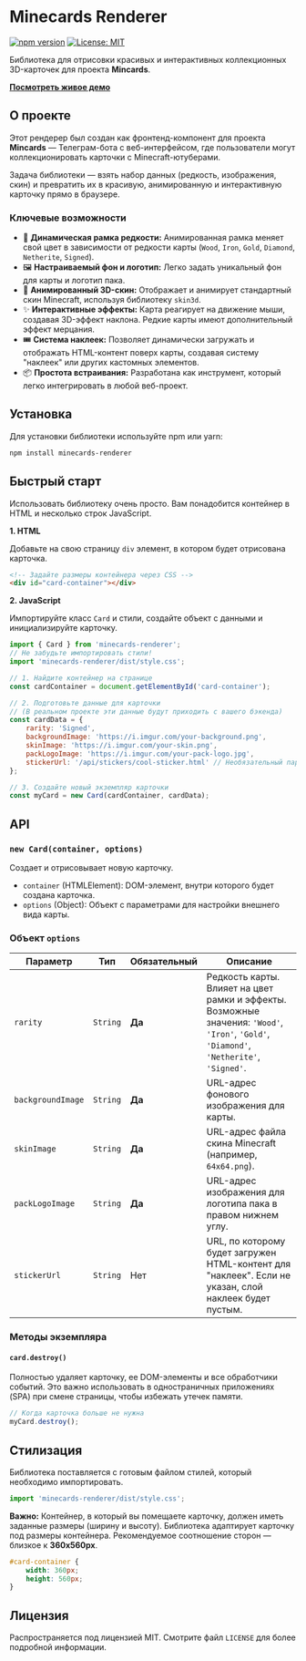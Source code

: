 # Minecards Renderer

[![npm version](https://img.shields.io/npm/v/minecards-renderer.svg?style=flat-square)](https://www.npmjs.com/package/minecards-renderer)
[![License: MIT](https://img.shields.io/badge/License-MIT-yellow.svg?style=flat-square)](https://opensource.org/licenses/MIT)

Библиотека для отрисовки красивых и интерактивных коллекционных 3D-карточек для проекта **Mincards**.

[**Посмотреть живое демо**](https://ivansobolev.github.io/CardViewer/)

## О проекте

Этот рендерер был создан как фронтенд-компонент для проекта **Mincards** — Телеграм-бота с веб-интерфейсом, где пользователи могут коллекционировать карточки с Minecraft-ютуберами.

Задача библиотеки — взять набор данных (редкость, изображения, скин) и превратить их в красивую, анимированную и интерактивную карточку прямо в браузере.

### Ключевые возможности

*   🎨 **Динамическая рамка редкости:** Анимированная рамка меняет свой цвет в зависимости от редкости карты (`Wood`, `Iron`, `Gold`, `Diamond`, `Netherite`, `Signed`).
*   🖼️ **Настраиваемый фон и логотип:** Легко задать уникальный фон для карты и логотип пака.
*   🕺 **Анимированный 3D-скин:** Отображает и анимирует стандартный скин Minecraft, используя библиотеку `skin3d`.
*   ✨ **Интерактивные эффекты:** Карта реагирует на движение мыши, создавая 3D-эффект наклона. Редкие карты имеют дополнительный эффект мерцания.
*   🎟️ **Система наклеек:** Позволяет динамически загружать и отображать HTML-контент поверх карты, создавая систему "наклеек" или других кастомных элементов.
*   📦 **Простота встраивания:** Разработана как инструмент, который легко интегрировать в любой веб-проект.

## Установка

Для установки библиотеки используйте npm или yarn:

```bash
npm install minecards-renderer
```

## Быстрый старт

Использовать библиотеку очень просто. Вам понадобится контейнер в HTML и несколько строк JavaScript.

**1. HTML**

Добавьте на свою страницу `div` элемент, в котором будет отрисована карточка.

```html
<!-- Задайте размеры контейнера через CSS -->
<div id="card-container"></div>
```

**2. JavaScript**

Импортируйте класс `Card` и стили, создайте объект с данными и инициализируйте карточку.

```javascript
import { Card } from 'minecards-renderer';
// Не забудьте импортировать стили!
import 'minecards-renderer/dist/style.css';

// 1. Найдите контейнер на странице
const cardContainer = document.getElementById('card-container');

// 2. Подготовьте данные для карточки
// (В реальном проекте эти данные будут приходить с вашего бэкенда)
const cardData = {
    rarity: 'Signed',
    backgroundImage: 'https://i.imgur.com/your-background.png',
    skinImage: 'https://i.imgur.com/your-skin.png',
    packLogoImage: 'https://i.imgur.com/your-pack-logo.jpg',
    stickerUrl: '/api/stickers/cool-sticker.html' // Необязательный параметр
};

// 3. Создайте новый экземпляр карточки
const myCard = new Card(cardContainer, cardData);
```

## API

### `new Card(container, options)`

Создает и отрисовывает новую карточку.

*   `container` (HTMLElement): DOM-элемент, внутри которого будет создана карточка.
*   `options` (Object): Объект с параметрами для настройки внешнего вида карты.

### Объект `options`

| Параметр          | Тип      | Обязательный | Описание                                                                                                                              |
| ----------------- | -------- | ------------ | ------------------------------------------------------------------------------------------------------------------------------------- |
| `rarity`          | `String` | **Да**       | Редкость карты. Влияет на цвет рамки и эффекты. Возможные значения: `'Wood'`, `'Iron'`, `'Gold'`, `'Diamond'`, `'Netherite'`, `'Signed'`. |
| `backgroundImage` | `String` | **Да**       | URL-адрес фонового изображения для карты.                                                                                             |
| `skinImage`       | `String` | **Да**       | URL-адрес файла скина Minecraft (например, `64x64.png`).                                                                                |
| `packLogoImage`   | `String` | **Да**       | URL-адрес изображения для логотипа пака в правом нижнем углу.                                                                         |
| `stickerUrl`      | `String` | Нет          | URL, по которому будет загружен HTML-контент для "наклеек". Если не указан, слой наклеек будет пустым.                                  |

### Методы экземпляра

#### `card.destroy()`

Полностью удаляет карточку, ее DOM-элементы и все обработчики событий. Это важно использовать в одностраничных приложениях (SPA) при смене страницы, чтобы избежать утечек памяти.

```javascript
// Когда карточка больше не нужна
myCard.destroy();
```

## Стилизация

Библиотека поставляется с готовым файлом стилей, который необходимо импортировать.

```javascript
import 'minecards-renderer/dist/style.css';
```

**Важно:** Контейнер, в который вы помещаете карточку, должен иметь заданные размеры (ширину и высоту). Библиотека адаптирует карточку под размеры контейнера. Рекомендуемое соотношение сторон — близкое к **360x560px**.

```css
#card-container {
    width: 360px;
    height: 560px;
}
```

## Лицензия

Распространяется под лицензией MIT. Смотрите файл `LICENSE` для более подробной информации.
